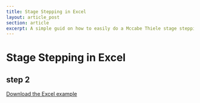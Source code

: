 ```yaml
---
title: Stage Stepping in Excel 
layout: article_post
section: article
excerpt: A simple guid on how to easily do a Mccabe Thiele stage steppin in Excel. 
---
```



# Stage Stepping in Excel 

## step 2 


<a download="Numerical_stage_stepping.xlsx" href="/assets/misc/Numerical_stage_stepping.xlsx" title="ImageName">
Download the Excel example
</a>